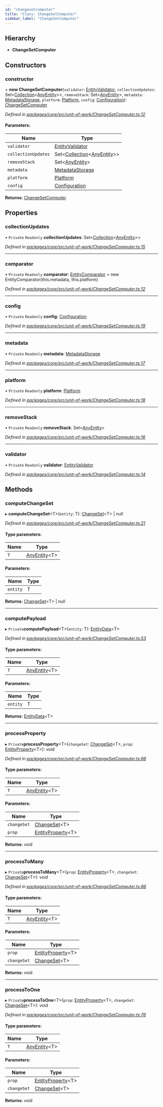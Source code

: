 ```yaml
---
id: "changesetcomputer"
title: "Class: ChangeSetComputer"
sidebar_label: "ChangeSetComputer"
---
```


## Hierarchy

* **ChangeSetComputer**

## Constructors

### constructor

\+ **new ChangeSetComputer**(`validator`: [EntityValidator](entityvalidator.md), `collectionUpdates`: Set&#60;[Collection](collection.md)&#60;[AnyEntity](../globals.md#anyentity)>>, `removeStack`: Set&#60;[AnyEntity](../globals.md#anyentity)>, `metadata`: [MetadataStorage](metadatastorage.md), `platform`: [Platform](platform.md), `config`: [Configuration](configuration.md)): [ChangeSetComputer](changesetcomputer.md)

*Defined in [packages/core/src/unit-of-work/ChangeSetComputer.ts:12](https://github.com/mikro-orm/mikro-orm/blob/d945b8a11/packages/core/src/unit-of-work/ChangeSetComputer.ts#L12)*

#### Parameters:

Name | Type |
------ | ------ |
`validator` | [EntityValidator](entityvalidator.md) |
`collectionUpdates` | Set&#60;[Collection](collection.md)&#60;[AnyEntity](../globals.md#anyentity)>> |
`removeStack` | Set&#60;[AnyEntity](../globals.md#anyentity)> |
`metadata` | [MetadataStorage](metadatastorage.md) |
`platform` | [Platform](platform.md) |
`config` | [Configuration](configuration.md) |

**Returns:** [ChangeSetComputer](changesetcomputer.md)

## Properties

### collectionUpdates

• `Private` `Readonly` **collectionUpdates**: Set&#60;[Collection](collection.md)&#60;[AnyEntity](../globals.md#anyentity)>>

*Defined in [packages/core/src/unit-of-work/ChangeSetComputer.ts:15](https://github.com/mikro-orm/mikro-orm/blob/d945b8a11/packages/core/src/unit-of-work/ChangeSetComputer.ts#L15)*

___

### comparator

• `Private` `Readonly` **comparator**: [EntityComparator](entitycomparator.md) = new EntityComparator(this.metadata, this.platform)

*Defined in [packages/core/src/unit-of-work/ChangeSetComputer.ts:12](https://github.com/mikro-orm/mikro-orm/blob/d945b8a11/packages/core/src/unit-of-work/ChangeSetComputer.ts#L12)*

___

### config

• `Private` `Readonly` **config**: [Configuration](configuration.md)

*Defined in [packages/core/src/unit-of-work/ChangeSetComputer.ts:19](https://github.com/mikro-orm/mikro-orm/blob/d945b8a11/packages/core/src/unit-of-work/ChangeSetComputer.ts#L19)*

___

### metadata

• `Private` `Readonly` **metadata**: [MetadataStorage](metadatastorage.md)

*Defined in [packages/core/src/unit-of-work/ChangeSetComputer.ts:17](https://github.com/mikro-orm/mikro-orm/blob/d945b8a11/packages/core/src/unit-of-work/ChangeSetComputer.ts#L17)*

___

### platform

• `Private` `Readonly` **platform**: [Platform](platform.md)

*Defined in [packages/core/src/unit-of-work/ChangeSetComputer.ts:18](https://github.com/mikro-orm/mikro-orm/blob/d945b8a11/packages/core/src/unit-of-work/ChangeSetComputer.ts#L18)*

___

### removeStack

• `Private` `Readonly` **removeStack**: Set&#60;[AnyEntity](../globals.md#anyentity)>

*Defined in [packages/core/src/unit-of-work/ChangeSetComputer.ts:16](https://github.com/mikro-orm/mikro-orm/blob/d945b8a11/packages/core/src/unit-of-work/ChangeSetComputer.ts#L16)*

___

### validator

• `Private` `Readonly` **validator**: [EntityValidator](entityvalidator.md)

*Defined in [packages/core/src/unit-of-work/ChangeSetComputer.ts:14](https://github.com/mikro-orm/mikro-orm/blob/d945b8a11/packages/core/src/unit-of-work/ChangeSetComputer.ts#L14)*

## Methods

### computeChangeSet

▸ **computeChangeSet**&#60;T>(`entity`: T): [ChangeSet](../interfaces/changeset.md)&#60;T> \| null

*Defined in [packages/core/src/unit-of-work/ChangeSetComputer.ts:21](https://github.com/mikro-orm/mikro-orm/blob/d945b8a11/packages/core/src/unit-of-work/ChangeSetComputer.ts#L21)*

#### Type parameters:

Name | Type |
------ | ------ |
`T` | [AnyEntity](../globals.md#anyentity)&#60;T> |

#### Parameters:

Name | Type |
------ | ------ |
`entity` | T |

**Returns:** [ChangeSet](../interfaces/changeset.md)&#60;T> \| null

___

### computePayload

▸ `Private`**computePayload**&#60;T>(`entity`: T): [EntityData](../globals.md#entitydata)&#60;T>

*Defined in [packages/core/src/unit-of-work/ChangeSetComputer.ts:53](https://github.com/mikro-orm/mikro-orm/blob/d945b8a11/packages/core/src/unit-of-work/ChangeSetComputer.ts#L53)*

#### Type parameters:

Name | Type |
------ | ------ |
`T` | [AnyEntity](../globals.md#anyentity)&#60;T> |

#### Parameters:

Name | Type |
------ | ------ |
`entity` | T |

**Returns:** [EntityData](../globals.md#entitydata)&#60;T>

___

### processProperty

▸ `Private`**processProperty**&#60;T>(`changeSet`: [ChangeSet](../interfaces/changeset.md)&#60;T>, `prop`: [EntityProperty](../interfaces/entityproperty.md)&#60;T>): void

*Defined in [packages/core/src/unit-of-work/ChangeSetComputer.ts:66](https://github.com/mikro-orm/mikro-orm/blob/d945b8a11/packages/core/src/unit-of-work/ChangeSetComputer.ts#L66)*

#### Type parameters:

Name | Type |
------ | ------ |
`T` | [AnyEntity](../globals.md#anyentity)&#60;T> |

#### Parameters:

Name | Type |
------ | ------ |
`changeSet` | [ChangeSet](../interfaces/changeset.md)&#60;T> |
`prop` | [EntityProperty](../interfaces/entityproperty.md)&#60;T> |

**Returns:** void

___

### processToMany

▸ `Private`**processToMany**&#60;T>(`prop`: [EntityProperty](../interfaces/entityproperty.md)&#60;T>, `changeSet`: [ChangeSet](../interfaces/changeset.md)&#60;T>): void

*Defined in [packages/core/src/unit-of-work/ChangeSetComputer.ts:86](https://github.com/mikro-orm/mikro-orm/blob/d945b8a11/packages/core/src/unit-of-work/ChangeSetComputer.ts#L86)*

#### Type parameters:

Name | Type |
------ | ------ |
`T` | [AnyEntity](../globals.md#anyentity)&#60;T> |

#### Parameters:

Name | Type |
------ | ------ |
`prop` | [EntityProperty](../interfaces/entityproperty.md)&#60;T> |
`changeSet` | [ChangeSet](../interfaces/changeset.md)&#60;T> |

**Returns:** void

___

### processToOne

▸ `Private`**processToOne**&#60;T>(`prop`: [EntityProperty](../interfaces/entityproperty.md)&#60;T>, `changeSet`: [ChangeSet](../interfaces/changeset.md)&#60;T>): void

*Defined in [packages/core/src/unit-of-work/ChangeSetComputer.ts:76](https://github.com/mikro-orm/mikro-orm/blob/d945b8a11/packages/core/src/unit-of-work/ChangeSetComputer.ts#L76)*

#### Type parameters:

Name | Type |
------ | ------ |
`T` | [AnyEntity](../globals.md#anyentity)&#60;T> |

#### Parameters:

Name | Type |
------ | ------ |
`prop` | [EntityProperty](../interfaces/entityproperty.md)&#60;T> |
`changeSet` | [ChangeSet](../interfaces/changeset.md)&#60;T> |

**Returns:** void

